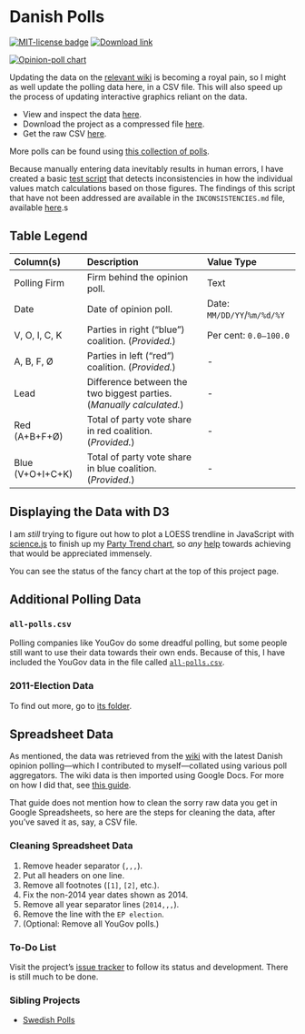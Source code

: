 Danish Polls
============
[![MIT-license badge](https://img.shields.io/badge/License-MIT-blue.svg)][license]
[![Download link](https://img.shields.io/badge/Download-Link-ff69b4.svg)][download]

[![Opinion-poll chart][chart-img]][d3-charts]

Updating the data on the [relevant wiki][wiki] is becoming a royal pain, so I might as well update the polling data here, in a CSV file. This will also speed up the process of updating interactive graphics reliant on the data.

- View and inspect the data [here][view].
- Download the project as a compressed file [here][download].
- Get the raw CSV [here][raw].

More polls can be found using [this collection of polls][collection].

Because manually entering data inevitably results in human errors, I have created a basic [test script][tests] that detects inconsistencies in how the individual values match calculations based on those figures. The findings of this script that have not been addressed are available in the `INCONSISTENCIES.md` file, available [here][inconsistencies].s

## Table Legend ##

 Column(s)        | Description                                                          | Value Type
:-----------------|:---------------------------------------------------------------------|:---------------------------
 Polling Firm     | Firm behind the opinion poll.                                        | Text
 Date             | Date of opinion poll.                                                | Date: `MM/DD/YY`/`%m/%d/%Y`
 V, O, I, C, K    | Parties in right (“blue”) coalition. (*Provided.*)                   | Per cent: `0.0–100.0`
 A, B, F, Ø       | Parties in left (“red”) coalition. (*Provided.*)                     | -
 Lead             | Difference between the two biggest parties. (*Manually calculated.*) | -
 Red (A+B+F+Ø)    | Total of party vote share in red coalition. (*Provided.*)            | -
 Blue (V+O+I+C+K) | Total of party vote share in blue coalition. (*Provided.*)           | -

## Displaying the Data with D3 ##
I am *still* trying to figure out how to plot a LOESS trendline in JavaScript with [science.js][science.js] to finish up my [Party Trend chart][party-trend], so *any* [help][issue] towards achieving that would be appreciated immensely.

You can see the status of the fancy chart at the top of this project page.

## Additional Polling Data ##

### `all-polls.csv` ###
Polling companies like YouGov do some dreadful polling, but some people still want to use their data towards their own ends. Because of this, I have included the YouGov data in the file called [`all-polls.csv`][all-polls].

### 2011-Election Data ###
To find out more, go to [its folder][2011].

## Spreadsheet Data ##
As mentioned, the data was retrieved from the [wiki][wiki] with the latest Danish opinion polling—which I contributed to myself—collated using various poll aggregators. The wiki data is then imported using Google Docs. For more on how I did that, see [this guide][docs-guide].

That guide does not mention how to clean the sorry raw data you get in Google Spreadsheets, so here are the steps for cleaning the data, after you’ve saved it as, say, a CSV file.

### Cleaning Spreadsheet Data ###
1. Remove header separator (`,,,`).
2. Put all headers on one line.
3. Remove all footnotes (`[1]`, `[2]`, etc.).
4. Fix the non-2014 year dates shown as 2014.
5. Remove all year separator lines (`2014,,,`).
6. Remove the line with the `EP election`.
7. (Optional: Remove all YouGov polls.)

### To-Do List ###
Visit the project’s [issue tracker][issues] to follow its status and development. There is still much to be done.

### Sibling Projects ###
- [Swedish Polls][swe-polls]


[license]: https://github.com/ndarville/danish-polls/blob/master/LICENSE.md
[download]: https://github.com/ndarville/danish-polls/archive/master.zip
[d3-charts]: https://github.com/ndarville/d3-charts
[chart-img]: https://raw.githubusercontent.com/ndarville/danish-polls/master/chart.png
[wiki]: https://en.wikipedia.org/wiki/Opinion_polling_for_the_next_Danish_general_election
[view]: https://github.com/ndarville/danish-polls/blob/master/data.csv
[raw]: https://raw.githubusercontent.com/ndarville/danish-polls/master/data.csv
[collection]: https://github.com/ndarville/d3-charts/tree/master/_data
[tests]: https://github.com/ndarville/danish-polls/tree/master/_tests
[inconsistencies]: https://github.com/ndarville/danish-polls/blob/master/INCONSISTENCIES.md
[all-polls]: https://github.com/ndarville/danish-polls/blob/master/all-polls.csv
[2011]: https://github.com/ndarville/danish-polls/election2011
[science.js]: https://github.com/jasondavies/science.js/
[party-trend]: http://bl.ocks.org/ndarville/11094667
[issue]: https://github.com/ndarville/d3-charts/issues/5#issuecomment-46226887
[docs-guide]: https://github.com/ndarville/d3-charts/tree/master/_data/denmark
[issues]: https://github.com/ndarville/danish-polls/issues
[swe-polls]: https://github.com/MansMeg/SwedishPolls
